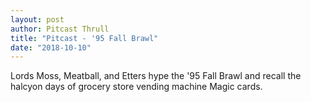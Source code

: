 ```yaml
---
layout: post
author: Pitcast Thrull
title: "Pitcast - '95 Fall Brawl"
date: "2018-10-10"
---
```


Lords Moss, Meatball, and Etters hype the '95 Fall Brawl and recall the halcyon days of grocery store vending machine Magic cards.
